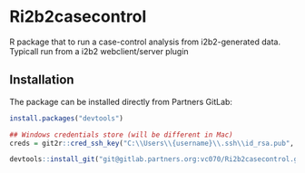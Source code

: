 Ri2b2casecontrol
==================

R package that to run a case-control analysis from i2b2-generated data.  Typicall run from a i2b2 webclient/server plugin


Installation
------------

The package can be installed directly from Partners GitLab:

``` r
install.packages("devtools")

## Windows credentials store (will be different in Mac)
creds = git2r::cred_ssh_key("C:\\Users\\{username}\\.ssh\\id_rsa.pub", "C:\\Users\\{username}\\.ssh\\id_rsa")

devtools::install_git("git@gitlab.partners.org:vc070/Ri2b2casecontrol.git", credentials = creds)
